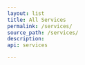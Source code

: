 ```yaml
---
layout: list
title: All Services
permalink: /services/
source_path: /services/
description:
api: services

---
```

